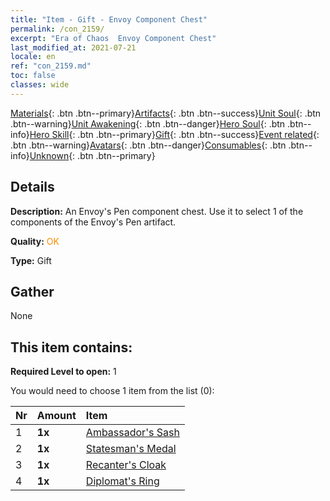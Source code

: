 ```yaml
---
title: "Item - Gift - Envoy Component Chest"
permalink: /con_2159/
excerpt: "Era of Chaos  Envoy Component Chest"
last_modified_at: 2021-07-21
locale: en
ref: "con_2159.md"
toc: false
classes: wide
---
```

 [Materials](/Items/){: .btn .btn--primary}[Artifacts](/Items/Artifacts/){: .btn .btn--success}[Unit Soul](/Items/UnitSoul/){: .btn .btn--warning}[Unit Awakening](/Items/UnitAwakening/){: .btn .btn--danger}[Hero Soul](/Items/HeroSoul/){: .btn .btn--info}[Hero Skill](/Items/HeroSkill/){: .btn .btn--primary}[Gift](/Items/Gift/){: .btn .btn--success}[Event related](/Items/Events/){: .btn .btn--warning}[Avatars](/Items/Avatars/){: .btn .btn--danger}[Consumables](/Items/Consumables/){: .btn .btn--info}[Unknown](/Items/Unknown/){: .btn .btn--primary}

## Details
 **Description:** An Envoy's Pen component chest. Use it to select 1 of the components of the Envoy's Pen artifact.

 **Quality:** <span style="color: #FF8C00">OK</span>

 **Type:** Gift

## Gather

  None

## This item contains:

 **Required Level to open:** 1

 You would need to choose 1 item from the list (0):

  | Nr | Amount |     Item    |
  |:---|:-------|:------------|
  | 1 |  **1x** | [Ambassador's Sash](/Items/art_2154/) |  | 
  | 2 |  **1x** | [Statesman's Medal](/Items/art_2155/) |  | 
  | 3 |  **1x** | [Recanter's Cloak](/Items/art_2156/) |  | 
  | 4 |  **1x** | [Diplomat's Ring ](/Items/art_2157/) |  | 
